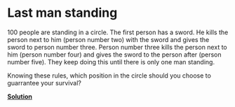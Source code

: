 Last man standing
=================

100 people are standing in a circle. The first person has a sword. He kills the
person next to him (person number two) with the sword and gives the sword to
person number three. Person number three kills the person next to him (person
number four) and gives the sword to the person after (person number five). They
keep doing this until there is only one man standing.

Knowing these rules, which position in the circle should you choose to
guarrantee your survival?

**[Solution](../solutions/last_solution.md)**

